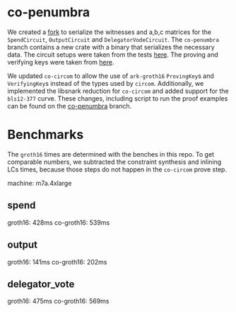 # co-penumbra

We created a [fork](https://github.com/TaceoLabs/penumbra/tree/co-penumbra) to serialize the witnesses and a,b,c matrices for the `SpendCircuit`, `OutputCircuit` and `DelegatorVodeCircuit`.
The `co-penumbra` branch contains a new crate with a binary that serializes the necessary data.
The circuit setups were taken from the tests [here](https://github.com/TaceoLabs/penumbra/blob/co-penumbra/crates/bin/pcli/tests/proof.rs).
The proving and verifying keys were taken from [here](https://github.com/TaceoLabs/penumbra/tree/co-penumbra/crates/crypto/proof-params/src/gen).

We updated `co-circom` to allow the use of `ark-groth16` `ProvingKey`s and `VerifyingKey`s instead of the types used by `circom`.
Additionally, we implemented the libsnark reduction for `co-circom` and added support for the `bls12-377` curve.
These changes, including script to run the proof examples can be found on the [co-penumbra](https://github.com/TaceoLabs/co-snarks/tree/co-penumbra) branch.

# Benchmarks

The `groth16` times are determined with the benches in this repo.
To get comparable numbers, we subtracted the constraint synthesis and inlining LCs times, because those steps do not happen in the `co-circom` prove step.

machine: m7a.4xlarge

## spend
groth16:     428ms
co-groth16:  539ms

## output
groth16:     141ms
co-groth16:  202ms

## delegator_vote
groth16:     475ms
co-groth16:  569ms
